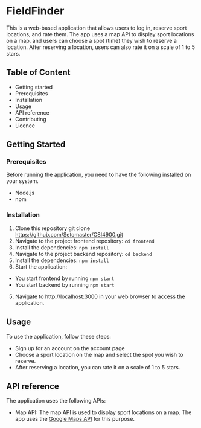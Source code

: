 # FieldFinder
This is a web-based application that allows users to log in, reserve sport locations, and rate them. The app uses a map API to display sport locations on a map, and users can choose a spot (time) they wish to reserve a location. After reserving a location, users can also rate it on a scale of 1 to 5 stars.

## Table of Content
- Getting started
 - Prerequisites
 - Installation
- Usage
- API reference
- Contributing
- Licence

## Getting Started
### Prerequisites
Before running the application, you need to have the following installed on your system.
- Node.js
- npm

### Installation
1. Clone this repository
git clone https://github.com/Setomaster/CSI4900.git
2. Navigate to the project frontend repository: 
``cd frontend``
3. Install the dependencies:
``npm install``
2. Navigate to the project backend repository: 
``cd backend``
3. Install the dependencies:
``npm install``
4. Start the application:
- You start frontend by running ``npm start``
- You start backend by running ``npm start``
5. Navigate to http://localhost:3000 in your web browser to access the application.

## Usage
To use the application, follow these steps:
- Sign up for an account on the account page
- Choose a sport location on the map and select the spot you wish to reserve.
- After reserving a location, you can rate it on a scale of 1 to 5 stars.

## API reference
The application uses the following APIs:
- Map API: The map API is used to display sport locations on a map. The app uses the [Google Maps API](https://developers.google.com/maps) for this purpose.
